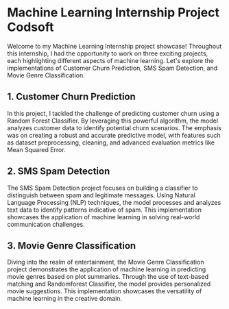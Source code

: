 # Machine Learning Internship Project   Codsoft

Welcome to my Machine Learning Internship project showcase! Throughout this internship, I had the opportunity to work on three exciting projects, each highlighting different aspects of machine learning. Let's explore the implementations of Customer Churn Prediction, SMS Spam Detection, and Movie Genre Classification.

## 1. Customer Churn Prediction

In this project, I tackled the challenge of predicting customer churn using a Random Forest Classifier. By leveraging this powerful algorithm, the model analyzes customer data to identify potential churn scenarios. The emphasis was on creating a robust and accurate predictive model, with features such as dataset preprocessing, cleaning, and advanced evaluation metrics like Mean Squared Error.



## 2. SMS Spam Detection

The SMS Spam Detection project focuses on building a classifier to distinguish between spam and legitimate messages. Using Natural Language Processing (NLP) techniques, the model processes and analyzes text data to identify patterns indicative of spam. This implementation showcases the application of machine learning in solving real-world communication challenges.



## 3. Movie Genre Classification

Diving into the realm of entertainment, the Movie Genre Classification project demonstrates the application of machine learning in predicting movie genres based on plot summaries. Through the use of text-based matching and Randomforest Classifier, the model provides personalized movie suggestions. This implementation showcases the versatility of machine learning in the creative domain.




